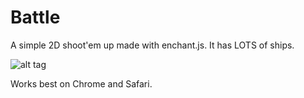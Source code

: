 # Battle
A simple 2D shoot'em up made with enchant.js. It has LOTS of ships.

![alt tag](http://i.imgur.com/O76Uhh7.png)

Works best on Chrome and Safari.
